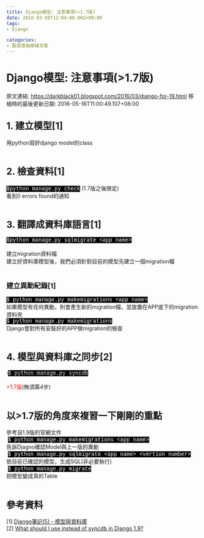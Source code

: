 ```yaml
---
title: Django模型: 注意事項(>1.7版)
date: 2016-03-08T12:04:00.002+08:00
tags: 
- Django

categories:
- 舊部落格移植文章
---
```


# Django模型: 注意事項(>1.7版)

原文連結: https://darkblack01.blogspot.com/2016/03/django-for-19.html
移植時的最後更新日期: 2016-05-16T11:00:49.107+08:00

<h2><span style="font-size: x-large;">1. 建立模型[1]</span></h2>用python寫好django model的class<br /><br /><h2><span style="font-size: x-large;">2. 檢查資料[1]</span></h2><span style="background-color: black; color: white; font-family: &quot;courier new&quot; , &quot;courier&quot; , monospace;">$python manage.py check</span> (1.7版之後限定)<br />看到0 errors found的通知<br /><br /><h2><span style="font-size: x-large;">3. 翻譯成資料庫語言[1]</span></h2><span style="background-color: black; color: white; font-family: &quot;courier new&quot; , &quot;courier&quot; , monospace;">$python manage.py sqlmigrate &lt;app name&gt;</span><br /><br />建立migration資料檔<br />建立好資料庫模型後，我們必須針對目前的模型先建立一個migration檔<br /><br /><h3><span style="font-size: large;">建立異動紀錄[1]</span></h3><span style="background-color: black; color: white; font-family: &quot;courier new&quot; , &quot;courier&quot; , monospace;">$ python manage.py makemigrations &lt;app name&gt;</span><br />如果模型有任何異動，則會產生新的migration檔，並放置在APP底下的migration資料夾<br /><span style="background-color: black; color: white; font-family: &quot;courier new&quot; , &quot;courier&quot; , monospace;">$ python manage.py makemigrations</span><br />Django會對所有安裝好的APP做migration的檢查<br /><br /><h2><span style="font-size: x-large;">4. 模型與資料庫之同步[2]</span></h2><strike><span class="Apple-tab-span" style="white-space: pre;"> </span><span style="background-color: black; color: white; font-family: &quot;courier new&quot; , &quot;courier&quot; , monospace;">$ python manage.py syncdb</span></strike><br /><br /><span style="color: red;">&gt;1.7版</span>(無須第4步)<br /><br /><h2><span style="font-size: x-large;">以&gt;1.7版的角度來複習一下剛剛的重點</span></h2>參考自1.9版的官網文件<br /><span class="Apple-tab-span" style="white-space: pre;"> </span><span style="background-color: black; color: white; font-family: &quot;courier new&quot; , &quot;courier&quot; , monospace;">$ python manage.py makemigrations &lt;app name&gt;</span><br />告訴Djagno確認Model與上一版的異動<br /><span class="Apple-tab-span" style="white-space: pre;"> </span><span style="background-color: black; color: white; font-family: &quot;courier new&quot; , &quot;courier&quot; , monospace;">$ python manage.py sqlmigrate &lt;app name&gt; &lt;vertion number&gt;</span><br />依目前已確認的模型，生成SQL(非必要執行)<br /><span class="Apple-tab-span" style="white-space: pre;"> </span><span style="background-color: black; color: white; font-family: &quot;courier new&quot; , &quot;courier&quot; , monospace;">$ python manage.py migrate</span><br />把模型變成真的Table<br /><br /><h2><span style="font-size: x-large;">參考資料</span></h2>[1]&nbsp;<a href="http://dokelung-blog.logdown.com/posts/220606-django-notes-5-model-and-database" target="_blank">Django筆記(5) - 模型與資料庫</a><br />[2]&nbsp;<a href="http://stackoverflow.com/questions/29683494/what-should-i-use-instead-of-syncdb-in-django-1-9" target="_blank">What should I use instead of syncdb in Django 1.9?</a>
